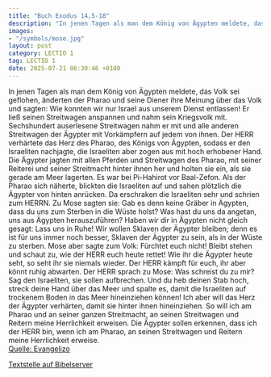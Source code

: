 ```yaml
---
title: "Buch Exodus 14,5-18"
description: "In jenen Tagen als man dem König von Ägypten meldete, das Volk sei geflohen, änderten der Pharao und seine Diener ihre Meinung über das Volk und sagten: Wie konnten wir nur Israel aus unserem Dienst entlassen! Er ließ seinen Streitwagen anspannen und nahm sein Kriegsvolk mit. Sec...."
images:
- "/symbols/mose.jpg"
layout: post
category: LECTIO 1
tag: LECTIO 1
date: 2025-07-21 06:30:46 +0100
---
```

In jenen Tagen als man dem König von Ägypten meldete, das Volk sei geflohen, änderten der Pharao und seine Diener ihre Meinung über das Volk und sagten: Wie konnten wir nur Israel aus unserem Dienst entlassen!
Er ließ seinen Streitwagen anspannen und nahm sein Kriegsvolk mit.
Sechshundert auserlesene Streitwagen nahm er mit und alle anderen Streitwagen der Ägypter mit Vorkämpfern auf jedem von ihnen.<!--more-->
Der HERR verhärtete das Herz des Pharao, des Königs von Ägypten, sodass er den Israeliten nachjagte, die Israeliten aber zogen aus mit hoch erhobener Hand.
Die Ägypter jagten mit allen Pferden und Streitwagen des Pharao, mit seiner Reiterei und seiner Streitmacht hinter ihnen her und holten sie ein, als sie gerade am Meer lagerten. Es war bei Pi-Hahirot vor Baal-Zefon.
Als der Pharao sich näherte, blickten die Israeliten auf und sahen plötzlich die Ägypter von hinten anrücken. Da erschraken die Israeliten sehr und schrien zum HERRN.
Zu Mose sagten sie: Gab es denn keine Gräber in Ägypten, dass du uns zum Sterben in die Wüste holst? Was hast du uns da angetan, uns aus Ägypten herauszuführen?
Haben wir dir in Ägypten nicht gleich gesagt: Lass uns in Ruhe! Wir wollen Sklaven der Ägypter bleiben; denn es ist für uns immer noch besser, Sklaven der Ägypter zu sein, als in der Wüste zu sterben.
Mose aber sagte zum Volk: Fürchtet euch nicht! Bleibt stehen und schaut zu, wie der HERR euch heute rettet! Wie ihr die Ägypter heute seht, so seht ihr sie niemals wieder.
Der HERR kämpft für euch, ihr aber könnt ruhig abwarten.
Der HERR sprach zu Mose: Was schreist du zu mir? Sag den Israeliten, sie sollen aufbrechen.
Und du heb deinen Stab hoch, streck deine Hand über das Meer und spalte es, damit die Israeliten auf trockenem Boden in das Meer hineinziehen können!
Ich aber will das Herz der Ägypter verhärten, damit sie hinter ihnen hineinziehen. So will ich am Pharao und an seiner ganzen Streitmacht, an seinen Streitwagen und Reitern meine Herrlichkeit erweisen.
Die Ägypter sollen erkennen, dass ich der HERR bin, wenn ich am Pharao, an seinen Streitwagen und Reitern meine Herrlichkeit erweise.<br>
[Quelle: Evangelizo](https://evangeliumtagfuertag.org/DE/gospel)

[Textstelle auf Bibelserver](https://www.bibleserver.com/EU/2.Mose14,5-18)
